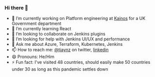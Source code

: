 ### Hi there 👋

<!--
**timja/timja** is a ✨ _special_ ✨ repository because its `README.md` (this file) appears on your GitHub profile.

Here are some ideas to get you started:

-->


- 🔭 I’m currently working on Platform engineering at [Kainos](https://www.kainos.com/) for a UK Government department
- 🌱 I’m currently learning React
- 👯 I’m looking to collaborate on Jenkins plugins
- 🤔 I’m looking for help with Jenkins UI/UX and performance
- 💬 Ask me about Azure, Terraform, Kubernetes, Jenkins
- 📫 How to reach me: [@tjaynz](https://twitter.com/tjaynz) on twitter, [linkedin](https://www.linkedin.com/in/tim-jacomb-98043174/)
- 😄 Pronouns: He/Him
- ⚡ Fun fact: I've visited 48 countries, should easily make 50 countries under 30 as long as this pandemic settles down
